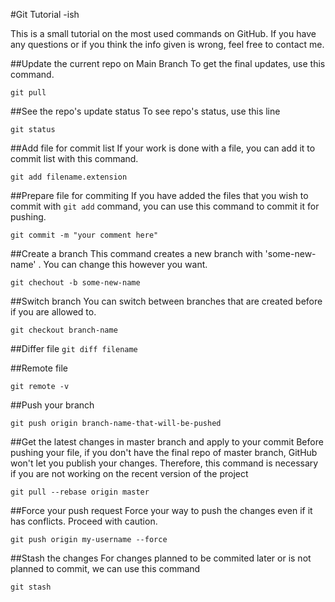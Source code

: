 #Git Tutorial -ish

This is a small tutorial on the most used commands on GitHub. If you have any questions or if you think the info given is wrong, feel free to contact me.

##Update the current repo on Main Branch
To get the final updates, use this command.

`git pull`


##See the repo's update status
To see repo's status, use this line

`git status`


##Add file for commit list
If your work is done with a file, you can add it to commit list with this command.

`git add filename.extension`


##Prepare file for commiting
If you have added the files that you wish to commit with `git add` command, you can use this command to commit it for pushing.

`git commit -m "your comment here"`

##Create a branch
This command creates a new branch with 'some-new-name' . You can change this however you want.

`git chechout -b some-new-name`

##Switch branch
You can switch between branches that are created before if you are allowed to.

`git checkout branch-name`

##Differ file
`git diff filename`

##Remote file


`git remote -v`


##Push your branch

`git push origin branch-name-that-will-be-pushed`

##Get the latest changes in master branch and apply to your commit
Before pushing your file, if you don't have the final repo of master branch, GitHub won't let you publish your changes. Therefore, this command is necessary if you are not working on the recent version of the project

`git pull --rebase origin master`

##Force your push request
Force your way to push the changes even if it has conflicts. Proceed with caution.

`git push origin my-username --force`

##Stash the changes
For changes planned to be commited later or is not planned to commit, we can use this command

`git stash`
